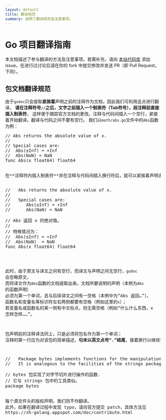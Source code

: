 ```yaml
---
layout: default
title: 翻译规范
summary: 说明了翻译规范及注意事项。
---
```


# Go 项目翻译指南
本文档描述了参与翻译的方法及注意事项。若需补充，请向
[本站代码库](https://github.com/Go-zh/go-zh.github.io)
添加 issue，在进行过讨论后请在你的 fork 中提交修改并发送 PR（即 Pull Request，下同）。

## 包文档翻译规范
由于`godoc`只会提取**紧挨着**声明之前的注释作为文档，因此我们可利用这点进行翻译。
**请在注释符号`//`之后，文字之前插入一个制表符（Tab符号），段注释前直接插入制表符**，
这样便于跟踪官方文档的更改。注释与代码间插入一个空行，紧接着开始翻译。翻译与代码之间不要有空行。
我们以`math/abs.go`文件中的`Abs`函数为例：

<pre>
// Abs returns the absolute value of x.
//
// Special cases are:
//	Abs(±Inf) = +Inf
//	Abs(NaN) = NaN
func Abs(x float64) float64
<pre>

在**注释符内插入制表符**并在注释与代码间插入换行符后，就可以紧挨着声明进行翻译了：

<pre>
//	 Abs returns the absolute value of x.
//
//	 Special cases are:
//		Abs(±Inf) = +Inf
//		Abs(NaN) = NaN

// Abs 返回 x 的绝对值。
//
// 特殊情况为：
//	Abs(±Inf) = +Inf
//	Abs(NaN)  = NaN
func Abs(x float64) float64
</pre>

此时，由于原文与译文之间有空行，而译文与声明之间无空行，`godoc` 会忽略原文，
而将译文作为`Abs`函数的文档提取出来。文档所要说明的声明（本例为`Abs`的函数声明）
必须为第一个单词，且与后续译文之间有一空格（本例中为“Abs 返回…”）。
函数名和变量名等标识符左右两侧都要有空格（例如这里的`x`）；
若变量名或函数名的某一侧有中文标点，则无需空格（例如“什么什么东西，x 怎样怎样……”。

包声明前的注释译法同上，只是必须将包名作为第一个单词；
注释的第一行应为对该包的简单描述，**句末以英文点号“.”结尾**，接着换行以继续详情的翻译。如：

<pre>
//	 Package bytes implements functions for the manipulation of byte slices.
//	 It is analogous to the facilities of the strings package.

// bytes 包实现了对字节切片进行操作的函数.
// 它与 strings 包中的工具类似。
package bytes
<pre>

每个源文件头的版权声明，我们则不作翻译。
此外，如果在翻译过程中发现 typo，请向官方提交 patch，具体方法见
https://zh-golang.appspot.com/doc/contribute.html
